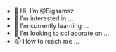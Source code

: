 - 👋 Hi, I’m @Bigsamsz
- 👀 I’m interested in ...
- 🌱 I’m currently learning ...
- 💞️ I’m looking to collaborate on ...
- 📫 How to reach me ...

<!---
Bigsamsz/Bigsamsz is a ✨ special ✨ repository because its `README.md` (this file) appears on your GitHub profile.
You can click the Preview link to take a look at your changes.
--->
